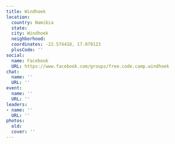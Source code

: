 ```yaml
---
title: Windhoek
location:
  country: Namibia
  state: 
  city: Windhoek
  neighborhood: 
  coordinates: -22.574418, 17.079123
  plusCode: ''
social:
  name: Facebook
  URL: https://www.facebook.com/groups/free.code.camp.windhoek
chat:
  name: ''
  URL: ''
event:
  name: ''
  URL: ''
leaders:
- name: ''
  URL: ''
photos:
  old: 
  cover: ''
---
```


